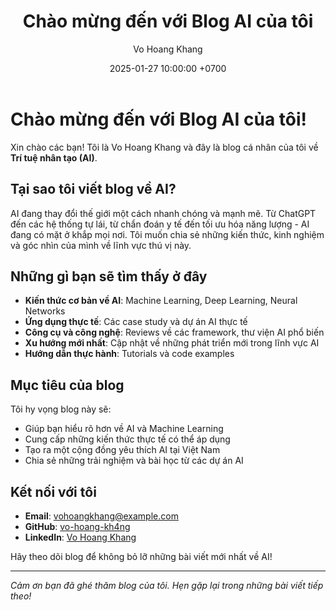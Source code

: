 ﻿---
layout: post
title: "Chào mừng đến với Blog AI của tôi"
date: 2025-01-27 10:00:00 +0700
categories: [AI, Technology]
tags: [artificial-intelligence, machine-learning, technology]
author: Vo Hoang Khang
---

# Chào mừng đến với Blog AI của tôi! 

Xin chào các bạn! Tôi là Vo Hoang Khang và đây là blog cá nhân của tôi về **Trí tuệ nhân tạo (AI)**. 

## Tại sao tôi viết blog về AI?

AI đang thay đổi thế giới một cách nhanh chóng và mạnh mẽ. Từ ChatGPT đến các hệ thống tự lái, từ chẩn đoán y tế đến tối ưu hóa năng lượng - AI đang có mặt ở khắp mọi nơi. Tôi muốn chia sẻ những kiến thức, kinh nghiệm và góc nhìn của mình về lĩnh vực thú vị này.

## Những gì bạn sẽ tìm thấy ở đây

- **Kiến thức cơ bản về AI**: Machine Learning, Deep Learning, Neural Networks
- **Ứng dụng thực tế**: Các case study và dự án AI thực tế
- **Công cụ và công nghệ**: Reviews về các framework, thư viện AI phổ biến
- **Xu hướng mới nhất**: Cập nhật về những phát triển mới trong lĩnh vực AI
- **Hướng dẫn thực hành**: Tutorials và code examples

## Mục tiêu của blog

Tôi hy vọng blog này sẽ:
- Giúp bạn hiểu rõ hơn về AI và Machine Learning
- Cung cấp những kiến thức thực tế có thể áp dụng
- Tạo ra một cộng đồng yêu thích AI tại Việt Nam
- Chia sẻ những trải nghiệm và bài học từ các dự án AI

## Kết nối với tôi

- **Email**: vohoangkhang@example.com
- **GitHub**: [vo-hoang-kh4ng](https://github.com/vo-hoang-kh4ng)
- **LinkedIn**: [Vo Hoang Khang](https://linkedin.com/in/vo-hoang-khang)

Hãy theo dõi blog để không bỏ lỡ những bài viết mới nhất về AI! 

---

*Cảm ơn bạn đã ghé thăm blog của tôi. Hẹn gặp lại trong những bài viết tiếp theo!*

<!-- Utterances Comments -->
<script src="https://utteranc.es/client.js"
        repo="vo-hoang-kh4ng/vo-hoang-kh4ng.github.io"
        issue-term="pathname"
        theme="github-light"
        crossorigin="anonymous"
        async>
</script>
